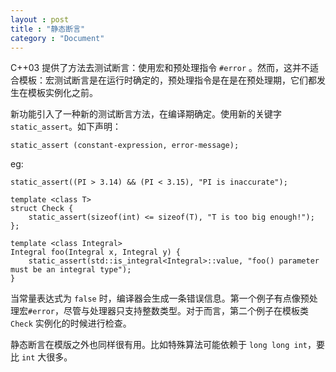 ```yaml
---
layout : post
title : "静态断言"
category : "Document"
---
```


C++03 提供了方法去测试断言：使用宏和预处理指令 `#error` 。然而，这并不适合模板：宏测试断言是在运行时确定的，预处理指令是在是在预处理期，它们都发生在模板实例化之前。

新功能引入了一种新的测试断言方法，在编译期确定。使用新的关键字 `static_assert`。如下声明：

    static_assert (constant-expression, error-message);

eg:

    static_assert((PI > 3.14) && (PI < 3.15), "PI is inaccurate");

    template <class T>
    struct Check {
        static_assert(sizeof(int) <= sizeof(T), "T is too big enough!");
    };
    
    template <class Integral>
    Integral foo(Integral x, Integral y) {
        static_assert(std::is_integral<Integral>::value, "foo() parameter must be an integral type");
    }

当常量表达式为 `false` 时，编译器会生成一条错误信息。第一个例子有点像预处理宏`#error`，尽管与处理器只支持整数类型。对于而言，第二个例子在模板类 `Check` 实例化的时候进行检查。

静态断言在模版之外也同样很有用。比如特殊算法可能依赖于 `long long int`，要比 `int` 大很多。
